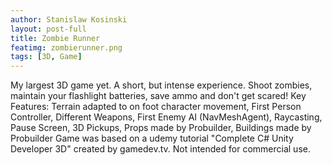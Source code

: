 ```yaml
---
author: Stanislaw Kosinski
layout: post-full
title: Zombie Runner
featimg: zombierunner.png
tags: [3D, Game]
---
```


My largest 3D game yet. A short, but intense experience. Shoot zombies, maintain your flashlight batteries, save ammo and don't get scared!
Key Features: Terrain adapted to on foot character movement, First Person Controller, Different Weapons, First Enemy AI (NavMeshAgent), Raycasting, Pause Screen, 3D Pickups, Props made by Probuilder, Buildings made by Probuilder
Game was based on a udemy tutorial "Complete C# Unity Developer 3D" created by gamedev.tv.
Not intended for commercial use.